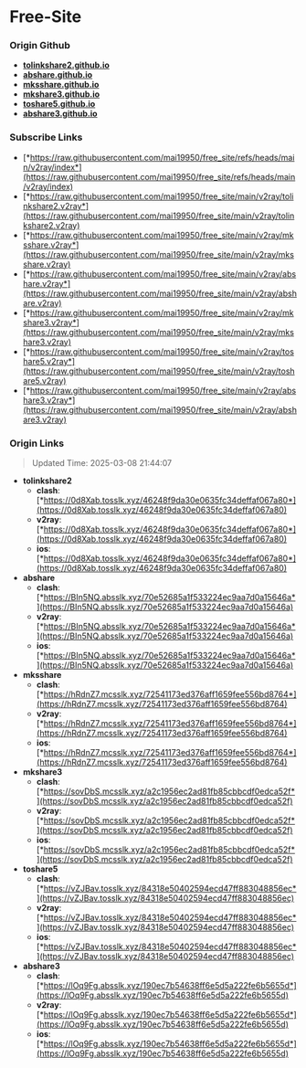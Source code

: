 # Free-Site

### Origin Github

- [**tolinkshare2.github.io**](https://github.com/tolinkshare2/tolinkshare2.github.io)
- [**abshare.github.io**](https://github.com/abshare/abshare.github.io)
- [**mksshare.github.io**](https://github.com/mksshare/mksshare.github.io)
- [**mkshare3.github.io**](https://github.com/mkshare3/mkshare3.github.io)
- [**toshare5.github.io**](https://github.com/toshare5/toshare5.github.io)
- [**abshare3.github.io**](https://github.com/abshare3/abshare3.github.io)

### Subscribe Links

- [*https://raw.githubusercontent.com/mai19950/free_site/refs/heads/main/v2ray/index*](https://raw.githubusercontent.com/mai19950/free_site/refs/heads/main/v2ray/index)
- [*https://raw.githubusercontent.com/mai19950/free_site/main/v2ray/tolinkshare2.v2ray*](https://raw.githubusercontent.com/mai19950/free_site/main/v2ray/tolinkshare2.v2ray)
- [*https://raw.githubusercontent.com/mai19950/free_site/main/v2ray/mksshare.v2ray*](https://raw.githubusercontent.com/mai19950/free_site/main/v2ray/mksshare.v2ray)
- [*https://raw.githubusercontent.com/mai19950/free_site/main/v2ray/abshare.v2ray*](https://raw.githubusercontent.com/mai19950/free_site/main/v2ray/abshare.v2ray)
- [*https://raw.githubusercontent.com/mai19950/free_site/main/v2ray/mkshare3.v2ray*](https://raw.githubusercontent.com/mai19950/free_site/main/v2ray/mkshare3.v2ray)
- [*https://raw.githubusercontent.com/mai19950/free_site/main/v2ray/toshare5.v2ray*](https://raw.githubusercontent.com/mai19950/free_site/main/v2ray/toshare5.v2ray)
- [*https://raw.githubusercontent.com/mai19950/free_site/main/v2ray/abshare3.v2ray*](https://raw.githubusercontent.com/mai19950/free_site/main/v2ray/abshare3.v2ray)

### Origin Links

> Updated Time: 2025-03-08 21:44:07

- **tolinkshare2**
  - **clash**: [*https://0d8Xab.tosslk.xyz/46248f9da30e0635fc34deffaf067a80*](https://0d8Xab.tosslk.xyz/46248f9da30e0635fc34deffaf067a80)
  - **v2ray**: [*https://0d8Xab.tosslk.xyz/46248f9da30e0635fc34deffaf067a80*](https://0d8Xab.tosslk.xyz/46248f9da30e0635fc34deffaf067a80)
  - **ios**: [*https://0d8Xab.tosslk.xyz/46248f9da30e0635fc34deffaf067a80*](https://0d8Xab.tosslk.xyz/46248f9da30e0635fc34deffaf067a80)
- **abshare**
  - **clash**: [*https://BIn5NQ.absslk.xyz/70e52685a1f533224ec9aa7d0a15646a*](https://BIn5NQ.absslk.xyz/70e52685a1f533224ec9aa7d0a15646a)
  - **v2ray**: [*https://BIn5NQ.absslk.xyz/70e52685a1f533224ec9aa7d0a15646a*](https://BIn5NQ.absslk.xyz/70e52685a1f533224ec9aa7d0a15646a)
  - **ios**: [*https://BIn5NQ.absslk.xyz/70e52685a1f533224ec9aa7d0a15646a*](https://BIn5NQ.absslk.xyz/70e52685a1f533224ec9aa7d0a15646a)
- **mksshare**
  - **clash**: [*https://hRdnZ7.mcsslk.xyz/72541173ed376aff1659fee556bd8764*](https://hRdnZ7.mcsslk.xyz/72541173ed376aff1659fee556bd8764)
  - **v2ray**: [*https://hRdnZ7.mcsslk.xyz/72541173ed376aff1659fee556bd8764*](https://hRdnZ7.mcsslk.xyz/72541173ed376aff1659fee556bd8764)
  - **ios**: [*https://hRdnZ7.mcsslk.xyz/72541173ed376aff1659fee556bd8764*](https://hRdnZ7.mcsslk.xyz/72541173ed376aff1659fee556bd8764)
- **mkshare3**
  - **clash**: [*https://sovDbS.mcsslk.xyz/a2c1956ec2ad81fb85cbbcdf0edca52f*](https://sovDbS.mcsslk.xyz/a2c1956ec2ad81fb85cbbcdf0edca52f)
  - **v2ray**: [*https://sovDbS.mcsslk.xyz/a2c1956ec2ad81fb85cbbcdf0edca52f*](https://sovDbS.mcsslk.xyz/a2c1956ec2ad81fb85cbbcdf0edca52f)
  - **ios**: [*https://sovDbS.mcsslk.xyz/a2c1956ec2ad81fb85cbbcdf0edca52f*](https://sovDbS.mcsslk.xyz/a2c1956ec2ad81fb85cbbcdf0edca52f)
- **toshare5**
  - **clash**: [*https://vZJBav.tosslk.xyz/84318e50402594ecd47ff883048856ec*](https://vZJBav.tosslk.xyz/84318e50402594ecd47ff883048856ec)
  - **v2ray**: [*https://vZJBav.tosslk.xyz/84318e50402594ecd47ff883048856ec*](https://vZJBav.tosslk.xyz/84318e50402594ecd47ff883048856ec)
  - **ios**: [*https://vZJBav.tosslk.xyz/84318e50402594ecd47ff883048856ec*](https://vZJBav.tosslk.xyz/84318e50402594ecd47ff883048856ec)
- **abshare3**
  - **clash**: [*https://lOq9Fg.absslk.xyz/190ec7b54638ff6e5d5a222fe6b5655d*](https://lOq9Fg.absslk.xyz/190ec7b54638ff6e5d5a222fe6b5655d)
  - **v2ray**: [*https://lOq9Fg.absslk.xyz/190ec7b54638ff6e5d5a222fe6b5655d*](https://lOq9Fg.absslk.xyz/190ec7b54638ff6e5d5a222fe6b5655d)
  - **ios**: [*https://lOq9Fg.absslk.xyz/190ec7b54638ff6e5d5a222fe6b5655d*](https://lOq9Fg.absslk.xyz/190ec7b54638ff6e5d5a222fe6b5655d)

